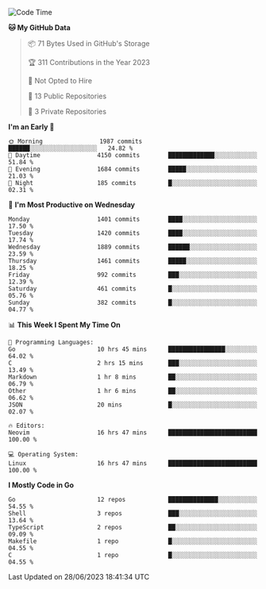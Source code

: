 <!--START_SECTION:waka-->
![Code Time](http://img.shields.io/badge/Code%20Time-53%20hrs%2019%20mins-blue)

**🐱 My GitHub Data** 

> 📦 71 Bytes Used in GitHub's Storage 
 > 
> 🏆 311 Contributions in the Year 2023
 > 
> 🚫 Not Opted to Hire
 > 
> 📜 13 Public Repositories 
 > 
> 🔑 3 Private Repositories 
 > 
**I'm an Early 🐤** 

```text
🌞 Morning                1987 commits        ██████░░░░░░░░░░░░░░░░░░░   24.82 % 
🌆 Daytime                4150 commits        █████████████░░░░░░░░░░░░   51.84 % 
🌃 Evening                1684 commits        █████░░░░░░░░░░░░░░░░░░░░   21.03 % 
🌙 Night                  185 commits         █░░░░░░░░░░░░░░░░░░░░░░░░   02.31 % 
```
📅 **I'm Most Productive on Wednesday** 

```text
Monday                   1401 commits        ████░░░░░░░░░░░░░░░░░░░░░   17.50 % 
Tuesday                  1420 commits        ████░░░░░░░░░░░░░░░░░░░░░   17.74 % 
Wednesday                1889 commits        ██████░░░░░░░░░░░░░░░░░░░   23.59 % 
Thursday                 1461 commits        █████░░░░░░░░░░░░░░░░░░░░   18.25 % 
Friday                   992 commits         ███░░░░░░░░░░░░░░░░░░░░░░   12.39 % 
Saturday                 461 commits         █░░░░░░░░░░░░░░░░░░░░░░░░   05.76 % 
Sunday                   382 commits         █░░░░░░░░░░░░░░░░░░░░░░░░   04.77 % 
```


📊 **This Week I Spent My Time On** 

```text
💬 Programming Languages: 
Go                       10 hrs 45 mins      ████████████████░░░░░░░░░   64.02 % 
C                        2 hrs 15 mins       ███░░░░░░░░░░░░░░░░░░░░░░   13.49 % 
Markdown                 1 hr 8 mins         ██░░░░░░░░░░░░░░░░░░░░░░░   06.79 % 
Other                    1 hr 6 mins         ██░░░░░░░░░░░░░░░░░░░░░░░   06.62 % 
JSON                     20 mins             █░░░░░░░░░░░░░░░░░░░░░░░░   02.07 % 

🔥 Editors: 
Neovim                   16 hrs 47 mins      █████████████████████████   100.00 % 

💻 Operating System: 
Linux                    16 hrs 47 mins      █████████████████████████   100.00 % 
```

**I Mostly Code in Go** 

```text
Go                       12 repos            ██████████████░░░░░░░░░░░   54.55 % 
Shell                    3 repos             ███░░░░░░░░░░░░░░░░░░░░░░   13.64 % 
TypeScript               2 repos             ██░░░░░░░░░░░░░░░░░░░░░░░   09.09 % 
Makefile                 1 repo              █░░░░░░░░░░░░░░░░░░░░░░░░   04.55 % 
C                        1 repo              █░░░░░░░░░░░░░░░░░░░░░░░░   04.55 % 
```




 Last Updated on 28/06/2023 18:41:34 UTC
<!--END_SECTION:waka-->
